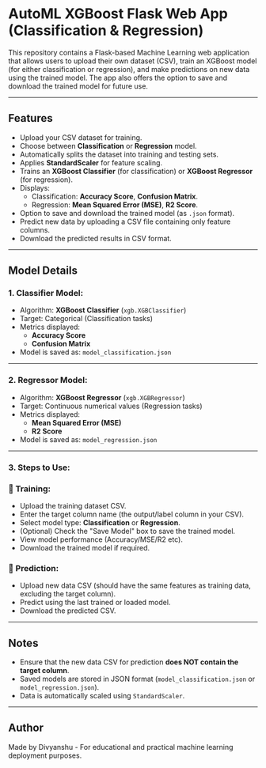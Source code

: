 # AutoML XGBoost Flask Web App (Classification & Regression)

This repository contains a Flask-based Machine Learning web application that allows users to upload their own dataset (CSV), train an XGBoost model (for either classification or regression), and make predictions on new data using the trained model. The app also offers the option to save and download the trained model for future use.

---

## Features

- Upload your CSV dataset for training.
- Choose between **Classification** or **Regression** model.
- Automatically splits the dataset into training and testing sets.
- Applies **StandardScaler** for feature scaling.
- Trains an **XGBoost Classifier** (for classification) or **XGBoost Regressor** (for regression).
- Displays:
  - Classification: **Accuracy Score**, **Confusion Matrix**.
  - Regression: **Mean Squared Error (MSE)**, **R2 Score**.
- Option to save and download the trained model (as `.json` format).
- Predict new data by uploading a CSV file containing only feature columns.
- Download the predicted results in CSV format.

---

## Model Details

### 1. **Classifier Model:**
- Algorithm: **XGBoost Classifier** (`xgb.XGBClassifier`)
- Target: Categorical (Classification tasks)
- Metrics displayed:
  - **Accuracy Score**
  - **Confusion Matrix**
- Model is saved as: `model_classification.json`

---

### 2. **Regressor Model:**
- Algorithm: **XGBoost Regressor** (`xgb.XGBRegressor`)
- Target: Continuous numerical values (Regression tasks)
- Metrics displayed:
  - **Mean Squared Error (MSE)**
  - **R2 Score**
- Model is saved as: `model_regression.json`

---

### 3. **Steps to Use:**

### 🔹 Training:
- Upload the training dataset CSV.
- Enter the target column name (the output/label column in your CSV).
- Select model type: **Classification** or **Regression**.
- (Optional) Check the "Save Model" box to save the trained model.
- View model performance (Accuracy/MSE/R2 etc).
- Download the trained model if required.

### 🔹 Prediction:
- Upload new data CSV (should have the same features as training data, excluding the target column).
- Predict using the last trained or loaded model.
- Download the predicted CSV.

---

## Notes

- Ensure that the new data CSV for prediction **does NOT contain the target column**.
- Saved models are stored in JSON format (`model_classification.json` or `model_regression.json`).
- Data is automatically scaled using `StandardScaler`.


---

## Author

Made by Divyanshu - For educational and practical machine learning deployment purposes.



